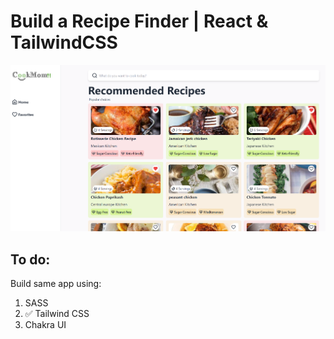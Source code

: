 # Build a Recipe Finder | React & TailwindCSS

![Demo App](/public/Screenshot_29.png)

## To do:
Build same app using:
1. SASS
2. ✅ Tailwind CSS
3. Chakra UI
